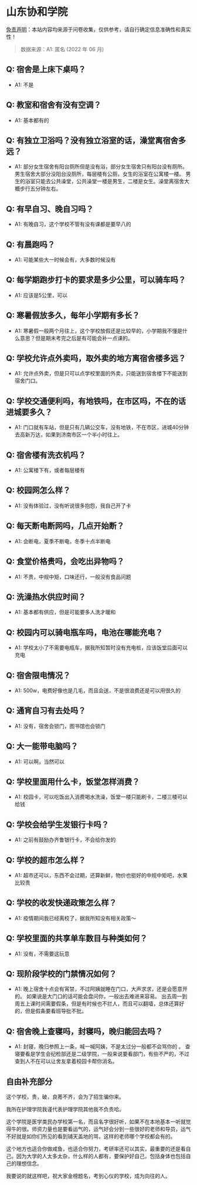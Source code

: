 # 山东协和学院

[免责声明](https://colleges.chat/#_3)：本站内容均来源于问卷收集，仅供参考，请自行确定信息准确性和真实性！

> 数据来源：A1: 匿名 (2022 年 06 月)

## Q: 宿舍是上床下桌吗？

- A1: 不是

## Q: 教室和宿舍有没有空调？

- A1: 基本都有的

## Q: 有独立卫浴吗？没有独立浴室的话，澡堂离宿舍多远？

- A1: 部分女生宿舍有阳台厕所但是没有浴，部分女生宿舍只有阳台没有厕所。
男生宿舍大部分没阳台没厕所，每层楼有公厕，女生的浴室在公寓楼一楼。
男生的浴室只能去公共澡堂，公共澡堂一楼是男生，二楼是女生。澡堂离宿舍大概步行五分钟左右。

## Q: 有早自习、晚自习吗？

- A1: 有晚自习，这个学校不管有没有课都是要早八的

## Q: 有晨跑吗？

- A1: 可能某些大一时候会有，大多数时候没有

## Q: 每学期跑步打卡的要求是多少公里，可以骑车吗？

- A1: 应该是5公里，可以

## Q: 寒暑假放多久，每年小学期有多长？

- A1: 寒暑假一般两个月往上，这个学校放假还是比较早的，小学期我不懂是什么意思？但是期末考完之后是有可能会补一点课的。

## Q: 学校允许点外卖吗，取外卖的地方离宿舍楼多远？

- A1: 允许点外卖，但是只可以点学校里面的外卖，只能送到宿舍楼下不能送到宿舍门口。

## Q: 学校交通便利吗，有地铁吗，在市区吗，不在的话进城要多久？

- A1: 门口就有车站，但是只有几辆公交车，没有地铁，不在市区，进城40分钟去高新万达，如果到济南市区一个半小时往上。

## Q: 宿舍楼有洗衣机吗？

- A1: 公寓楼下有，或者每层楼有

## Q: 校园网怎么样？

- A1: 没有体验过，没有听说很多抱怨，我自己开了卡

## Q: 每天断电断网吗，几点开始断？

- A1: 会断电，夏季不断电，冬季十点半断电

## Q: 食堂价格贵吗，会吃出异物吗？

- A1: 不贵，中规中矩，口味还行，一般没有食品问题

## Q: 洗澡热水供应时间？

- A1: 基本都有供应，但是可能要多人洗才暖和

## Q: 校园内可以骑电瓶车吗，电池在哪能充电？

- A1: 学校太小了不需要电瓶车，据我所知暂时没有充电桩，应该饭堂后面可以充电

## Q: 宿舍限电情况？

- A1: 500w，电费好像也是几毛，而且会送，不是很浪费还是可以用很久的

## Q: 通宵自习有去处吗？

- A1: 没有，宿舍会锁门，图书馆也会锁门

## Q: 大一能带电脑吗？

- A1: 可以啊，当然可以

## Q: 学校里面用什么卡，饭堂怎样消费？

- A1: 校园卡，可以吃饭出入消费喝水洗澡，饭堂一楼只能刷卡，二楼三楼可以给钱

## Q: 学校会给学生发银行卡吗？

- A1: 之前有鼓励办齐鲁银行卡，不会给你发的

## Q: 学校的超市怎么样？

- A1: 超市还可以，东西不会过期，还算新鲜，物价也挺好的中规中矩吧，水果比较贵

## Q: 学校的收发快递政策怎么样？

- A1: 疫情期间我已经离校了，据我所知没有相关政策～

## Q: 学校里面的共享单车数目与种类如何？

- A1: 没有，不需要这玩意

## Q: 现阶段学校的门禁情况如何？

- A1: 晚上宿舍十点会有宵禁，不过阿姨就睡在门口，大声求求，还是会愿意开的。
如果说是大门口的话可能会盘问你，一般出去难进来容易。
出去周一到周五上课时间需要假条，但是有时候也不拦人，而且可以翻墙，总体还算好的，但是假条要看班导批不批。

## Q: 宿舍晚上查寝吗，封寝吗，晚归能回去吗？

- A1: 封寝，晚归参照上一条，喊一喊阿姨，不是太过分一般都不会骂你的 。
查寝要看是学生会纪检部还是二级学院，一般来说要看部门，有些不严的，不过查到人不在可以让舍友拿着校园卡帮你消名。

## 自由补充部分

这个学校，贵，破，良莠不齐，会为了招生骗你来。

我所在护理学院我谨代表护理学院其他我不负责哈。

这个学院是医学类民办学校第一名，而且名字很好听，如果不在本地基本一听就觉得牛的很。师资力量也是要看运气的，运气好会分到一些很好的老师和导员，运气不好就是如你们所见的看到铺天盖地的骂，这样的老师哪个学校都会有的。

这个地方也适合你做咸鱼，也适合你努力，考研率还可以其实，最重要的还是看自己。因为大学的人太多太杂，什么样的人都有，要保护好自己，包括身体也包括自己的理想信念。

我要说的就这样吧，祝大家金榜题名，考到心仪的学校，成为向往的人。